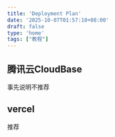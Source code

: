 ```yaml
---
title: 'Deployment Plan'
date: '2025-10-07T01:57:10+08:00'
draft: false
type: 'home'
tags: ["教程"]
---
```

## 腾讯云CloudBase

事先说明不推荐

## vercel

推荐
